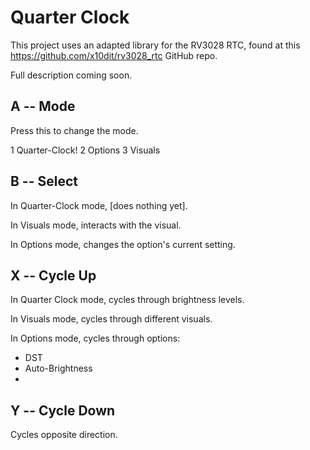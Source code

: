 # Quarter Clock

This project uses an adapted library for the RV3028 RTC, found at this https://github.com/x10dit/rv3028_rtc GitHub repo.

Full description coming soon.


## A -- Mode

Press this to change the mode.

1 Quarter-Clock!
2 Options
3 Visuals

## B -- Select

In Quarter-Clock mode, [does nothing yet].

In Visuals mode, interacts with the visual.

In Options mode, changes the option's current setting.

## X -- Cycle Up

In Quarter Clock mode, cycles through brightness levels.

In Visuals mode, cycles through different visuals.

In Options mode, cycles through options:

- DST
- Auto-Brightness
- 

## Y -- Cycle Down

Cycles opposite direction.